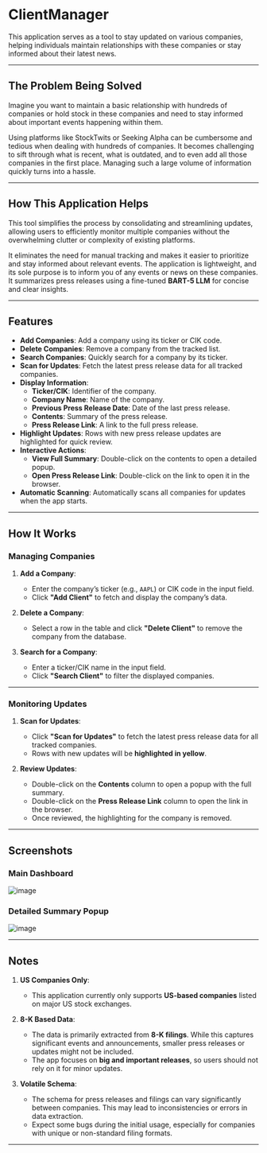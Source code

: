 # ClientManager
This application serves as a tool to stay updated on various companies, helping individuals maintain relationships with these companies or stay informed about their latest news.

---

## **The Problem Being Solved**
Imagine you want to maintain a basic relationship with hundreds of companies or hold stock in these companies and need to stay informed about important events happening within them. 

Using platforms like StockTwits or Seeking Alpha can be cumbersome and tedious when dealing with hundreds of companies. It becomes challenging to sift through what is recent, what is outdated, and to even add all those companies in the first place. Managing such a large volume of information quickly turns into a hassle.

---

## **How This Application Helps**
This tool simplifies the process by consolidating and streamlining updates, allowing users to efficiently monitor multiple companies without the overwhelming clutter or complexity of existing platforms. 

It eliminates the need for manual tracking and makes it easier to prioritize and stay informed about relevant events. The application is lightweight, and its sole purpose is to inform you of any events or news on these companies. It summarizes press releases using a fine-tuned **BART-5 LLM** for concise and clear insights.

---

## **Features**
- **Add Companies**: Add a company using its ticker or CIK code.
- **Delete Companies**: Remove a company from the tracked list.
- **Search Companies**: Quickly search for a company by its ticker.
- **Scan for Updates**: Fetch the latest press release data for all tracked companies.
- **Display Information**:
  - **Ticker/CIK**: Identifier of the company.
  - **Company Name**: Name of the company.
  - **Previous Press Release Date**: Date of the last press release.
  - **Contents**: Summary of the press release.
  - **Press Release Link**: A link to the full press release.
- **Highlight Updates**: Rows with new press release updates are highlighted for quick review.
- **Interactive Actions**:
  - **View Full Summary**: Double-click on the contents to open a detailed popup.
  - **Open Press Release Link**: Double-click on the link to open it in the browser.
- **Automatic Scanning**: Automatically scans all companies for updates when the app starts.

---

## **How It Works**

### **Managing Companies**
1. **Add a Company**:
   - Enter the company’s ticker (e.g., `AAPL`) or CIK code in the input field.
   - Click **"Add Client"** to fetch and display the company’s data.

2. **Delete a Company**:
   - Select a row in the table and click **"Delete Client"** to remove the company from the database.

3. **Search for a Company**:
   - Enter a ticker/CIK name in the input field.
   - Click **"Search Client"** to filter the displayed companies.

---

### **Monitoring Updates**
1. **Scan for Updates**:
   - Click **"Scan for Updates"** to fetch the latest press release data for all tracked companies.
   - Rows with new updates will be **highlighted in yellow**.

2. **Review Updates**:
   - Double-click on the **Contents** column to open a popup with the full summary.
   - Double-click on the **Press Release Link** column to open the link in the browser.
   - Once reviewed, the highlighting for the company is removed.

---

## **Screenshots**
### Main Dashboard
![image](https://github.com/user-attachments/assets/a4b82539-56c5-4bd5-8684-6ca56a9f3c5c)

### Detailed Summary Popup
![image](https://github.com/user-attachments/assets/6ba46eba-6a25-40a2-bd81-6dec268f6e51)

---

## **Notes**
1. **US Companies Only**:
   - This application currently only supports **US-based companies** listed on major US stock exchanges.

2. **8-K Based Data**:
   - The data is primarily extracted from **8-K filings**. While this captures significant events and announcements, smaller press releases or updates might not be included.
   - The app focuses on **big and important releases**, so users should not rely on it for minor updates.

3. **Volatile Schema**:
   - The schema for press releases and filings can vary significantly between companies. This may lead to inconsistencies or errors in data extraction.
   - Expect some bugs during the initial usage, especially for companies with unique or non-standard filing formats.

---

